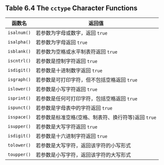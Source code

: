 ## Table 6.4 The `cctype` Character Functions

| 函数名      | 返回值                                              |
| ----------- | --------------------------------------------------- |
| `isalnum()` | 若参数为字母或数字，返回 `true`                     |
| `isalpha()` | 若参数为字母返回 `true`                             |
| `isblank()` | 若参数为空格或水平制表符返回 `true`                 |
| `iscntrl()` | 若参数是控制字符返回 `true`                         |
| `isdigit()` | 若参数是十进制数字返回 `true`                       |
| `isgraph()` | 若参数是可打印字符，但不包括空格返回 `true`         |
| `islower()` | 若参数是小写字符返回 `true`                         |
| `isprint()` | 若参数是任何可打印字符，包括空格返回 `true`         |
| `ispunct()` | 若参数是字母表中的字符返回 `true`                   |
| `isspace()` | 若参数是标准空格(空格、制表符、换行符等)返回 `true` |
| `isupper()` | 若参数是大写字符返回 `true`                         |
| `isdigit()` | 若参数是十六进制字符返回 `true`                     |
| `tolower()` | 若参数是大写字符，返回该字符的小写形式              |
| `toupper()` | 若参数是小写字符，返回该字符的大写形式              |


